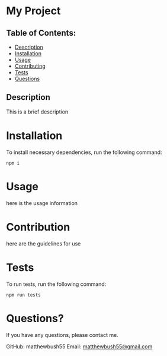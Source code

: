 # My Project

## Table of Contents:

- [Description](#description)
- [Installation](#installation)
- [Usage](#usage)
- [Contributing](#contributing)
- [Tests](#tests)
- [Questions](#questions)

## Description

This is a brief description

# Installation

To install necessary dependencies, run the following command:

    npm i

# Usage

here is the usage information

# Contribution

here are the guidelines for use

# Tests

To run tests, run the following command:

    npm run tests

# Questions?

If you have any questions, please contact me.

GitHub: matthewbush55
Email: matthewbush55@gmail.com

